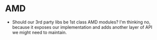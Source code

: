 ﻿# AMD
- Should our 3rd party libs be 1st class AMD modules? I'm thinking no, because it exposes our implementation and adds another layer of API we might need to maintain.